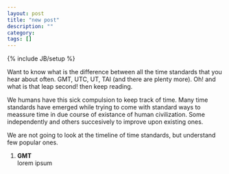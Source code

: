 ```yaml
---
layout: post
title: "new post"
description: ""
category: 
tags: []
---
```

{% include JB/setup %}

Want to know what is the difference between all the time standards that you hear about often. GMT, UTC, UT, TAI (and there are plenty more). Oh! and what is that leap second! then keep reading.

We humans have this sick compulsion to keep track of time. Many time standards have emerged while trying to come with standard ways to meassure time in due course of existance of human civilization. Some independently and others succesively to improve upon existing ones.

We are not going to look at the timeline of time standards, but understand few popular ones.

1. **GMT**  
    lorem ipsum 
